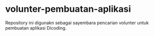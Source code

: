 # volunter-pembuatan-aplikasi
Repository ini digunakn sebagai sayembara pencarian volunter untuk pembuatan aplikasi Dicoding.
